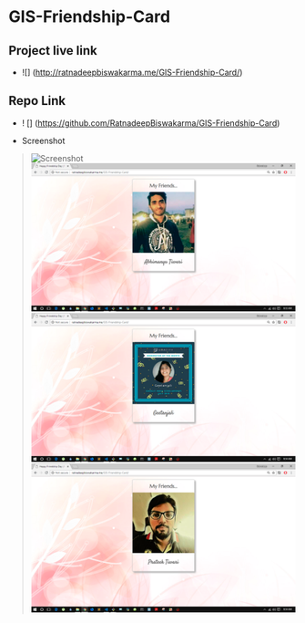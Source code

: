 # GIS-Friendship-Card

## Project live link
- ![] (http://ratnadeepbiswakarma.me/GIS-Friendship-Card/)
## Repo Link
- ! [] (https://github.com/RatnadeepBiswakarma/GIS-Friendship-Card)
* Screenshot
> ![Screenshot](img/Screenshot/Screenshot1)
> ![Screenshot](https://github.com/RatnadeepBiswakarma/GIS-Friendship-Card/blob/master/img/Screenshot/Screenshot2.png)
> ![Screenshot](https://github.com/RatnadeepBiswakarma/GIS-Friendship-Card/blob/master/img/Screenshot/Screenshot3.png)
> ![Screenshot](https://github.com/RatnadeepBiswakarma/GIS-Friendship-Card/blob/master/img/Screenshot/Screenshot4.png)